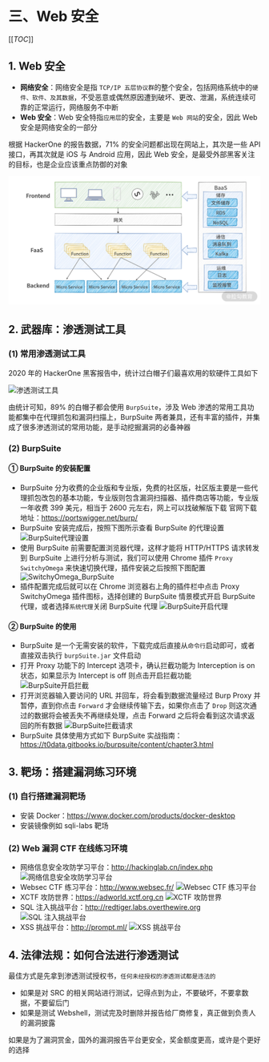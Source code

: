 # 三、Web 安全

[[_TOC_]]

## 1. Web 安全

* **网络安全**：网络安全是指 `TCP/IP 五层协议群`的整个安全，包括网络系统中的`硬件、软件、及其数据`，不受恶意或偶然原因遭到破坏、更改、泄漏，系统连续可靠的正常运行，网络服务不中断
* **Web 安全**：Web 安全特指`应用层`的安全，主要是 `Web 网站`的安全，因此 Web 安全是网络安全的一部分

根据 HackerOne 的报告数据，71% 的安全问题都出现在网站上，其次是一些 API 接口，再其次就是 iOS 与 Android 应用，因此 Web 安全，是最受外部黑客关注的目标，也是企业应该重点防御的对象

![HackerOne](https://github.com/yuyuyuzhang/Blog/blob/master/images/%E5%89%8D%E7%AB%AF%E5%B7%A5%E7%A8%8B%E5%8C%96/Serverless/Serverless%20%E6%97%B6%E4%BB%A3%E7%9A%84%E7%BD%91%E7%AB%99%E9%83%A8%E7%BD%B2%E6%9E%B6%E6%9E%84.png)

## 2. 武器库：渗透测试工具

### (1) 常用渗透测试工具

2020 年的 HackerOne 黑客报告中，统计过白帽子们最喜欢用的软硬件工具如下

![渗透测试工具]()

由统计可知，89% 的白帽子都会使用 `BurpSuite`，涉及 Web 渗透的常用工具功能都集中在代理抓包和漏洞扫描上，BurpSuite 两者兼具，还有丰富的插件，并集成了很多渗透测试的常用功能，是手动挖掘漏洞的必备神器

### (2) BurpSuite

#### ① BurpSuite 的安装配置

* BurpSuite 分为收费的企业版和专业版，免费的社区版，社区版主要是一些代理抓包改包的基本功能，专业版则包含漏洞扫描器、插件商店等功能，专业版一年收费 399 美元，相当于 2600 元左右，网上可以找破解版下载
  官网下载地址：https://portswigger.net/burp/
* BurpSuite 安装完成后，按照下图所示查看 BurpSuite 的代理设置
  ![BurpSuite代理设置]()
* 使用 BurpSuite 前需要配置浏览器代理，这样才能将 HTTP/HTTPS 请求转发到 BurpSuite 上进行分析与测试，我们可以使用 Chrome 插件 `Proxy SwitchyOmega` 来快速切换代理，插件安装之后按照下图配置
  ![SwitchyOmega_BurpSuite]()
* 插件配置完成后就可以在 Chrome 浏览器右上角的插件栏中点击 Proxy SwitchyOmega 插件图标，选择创建的 BurpSuite 情景模式开启 BurpSuite 代理，或者选择`系统代理`关闭 BurpSuite 代理
  ![BurpSuite开启代理]()

#### ② BurpSuite 的使用

* BurpSuite 是一个无需安装的软件，下载完成后直接从`命令行`启动即可，或者直接双击执行 `burpSuite.jar` 文件启动
* 打开 Proxy 功能下的 Intercept 选项卡，确认拦截功能为 Interception is on 状态，如果显示为 Intercept is off 则点击开启拦截功能
  ![BurpSuite开启拦截]()
* 打开浏览器输入要访问的 URL 并回车，将会看到数据流量经过 Burp Proxy 并暂停，直到你点击 `Forward` 才会继续传输下去，如果你点击了 `Drop` 则这次通过的数据将会被丢失不再继续处理，点击 Forward 之后将会看到这次请求返回的所有数据
  ![BurpSuite拦截请求]()
* BurpSuite 具体使用方式如下
  BurpSuite 实战指南：https://t0data.gitbooks.io/burpsuite/content/chapter3.html

## 3. 靶场：搭建漏洞练习环境

### (1) 自行搭建漏洞靶场

* 安装 Docker：https://www.docker.com/products/docker-desktop
* 安装镜像例如 sqli-labs 靶场

### (2) Web 漏洞 CTF 在线练习环境

* 网络信息安全攻防学习平台：http://hackinglab.cn/index.php
  ![网络信息安全攻防学习平台]()
* Websec CTF 练习平台：http://www.websec.fr/
  ![Websec CTF 练习平台]()
* XCTF 攻防世界：https://adworld.xctf.org.cn
  ![XCTF 攻防世界]()
* SQL 注入挑战平台：http://redtiger.labs.overthewire.org
  ![SQL 注入挑战平台]()
* XSS 挑战平台：http://prompt.ml/
  ![XSS 挑战平台]()

## 4. 法律法规：如何合法进行渗透测试

最佳方式是先拿到渗透测试授权书，`任何未经授权的渗透测试都是违法的`

* 如果是对 SRC 的相关网站进行测试，记得点到为止，不要破坏，不要拿数据，不要留后门
* 如果是测试 Webshell，测试完及时删除并报告给厂商修复，真正做到负责人的漏洞披露

如果是为了漏洞赏金，国外的漏洞报告平台更安全，奖金额度更高，或许是个更好的选择
